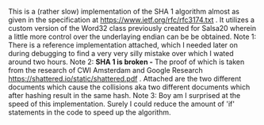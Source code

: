 This is a (rather slow) implementation of the SHA 1 algorithm almost as given in the specification at https://www.ietf.org/rfc/rfc3174.txt .
It utilizes a custom version of the Word32 class previously created for Salsa20 wherein a little more control over the underlaying endian can be be obtained.
Note 1: There is a reference implementation attached, which I needed later on during debugging to find a very very silly mistake over which I wated around two hours.
Note 2: **SHA 1 is broken -** The proof of which is taken from the research of CWI Amsterdam and Google Research https://shattered.io/static/shattered.pdf .
  Attached are the two different documents which cause the collisions aka two different documents which after hashing result in the same hash.
Note 3: Boy am I surprised at the speed of this implementation. Surely I could reduce the amount of 'if' statements in the code to speed up the algorithm.
